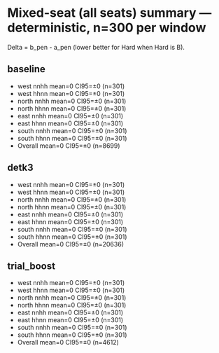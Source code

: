 ﻿# Mixed-seat (all seats) summary — deterministic, n=300 per window

Delta = b_pen - a_pen (lower better for Hard when Hard is B).

## baseline
- west nnhh mean=0 CI95=±0 (n=301)
- west hhnn mean=0 CI95=±0 (n=301)
- north nnhh mean=0 CI95=±0 (n=301)
- north hhnn mean=0 CI95=±0 (n=301)
- east nnhh mean=0 CI95=±0 (n=301)
- east hhnn mean=0 CI95=±0 (n=301)
- south nnhh mean=0 CI95=±0 (n=301)
- south hhnn mean=0 CI95=±0 (n=301)
- Overall mean=0 CI95=±0 (n=8699)

## detk3
- west nnhh mean=0 CI95=±0 (n=301)
- west hhnn mean=0 CI95=±0 (n=301)
- north nnhh mean=0 CI95=±0 (n=301)
- north hhnn mean=0 CI95=±0 (n=301)
- east nnhh mean=0 CI95=±0 (n=301)
- east hhnn mean=0 CI95=±0 (n=301)
- south nnhh mean=0 CI95=±0 (n=301)
- south hhnn mean=0 CI95=±0 (n=301)
- Overall mean=0 CI95=±0 (n=20636)

## trial_boost
- west nnhh mean=0 CI95=±0 (n=301)
- west hhnn mean=0 CI95=±0 (n=301)
- north nnhh mean=0 CI95=±0 (n=301)
- north hhnn mean=0 CI95=±0 (n=301)
- east nnhh mean=0 CI95=±0 (n=301)
- east hhnn mean=0 CI95=±0 (n=301)
- south nnhh mean=0 CI95=±0 (n=301)
- south hhnn mean=0 CI95=±0 (n=301)
- Overall mean=0 CI95=±0 (n=4612)

